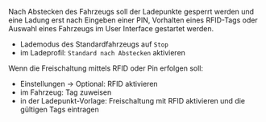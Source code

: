 Nach Abstecken des Fahrzeugs soll der Ladepunkte gesperrt werden und eine Ladung erst nach Eingeben einer PIN, Vorhalten eines RFID-Tags oder Auswahl eines Fahrzeugs im User Interface gestartet werden.

* Lademodus des Standardfahrzeugs auf `Stop`
* im Ladeprofil: `Standard nach Abstecken` aktivieren

Wenn die Freischaltung mittels RFID oder Pin erfolgen soll:

* Einstellungen -> Optional: RFID aktivieren
* im Fahrzeug: Tag zuweisen
* in der Ladepunkt-Vorlage: Freischaltung mit RFID aktivieren und die gültigen Tags eintragen
